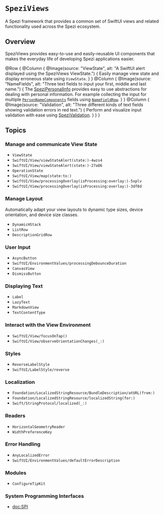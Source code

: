 # ``SpeziViews``

A Spezi framework that provides a common set of SwiftUI views and related functionality used across the Spezi ecosystem.

<!--

This source file is part of the Spezi open-source project

SPDX-FileCopyrightText: 2023 Stanford University and the project authors (see CONTRIBUTORS.md)

SPDX-License-Identifier: MIT

-->
## Overview

SpeziViews provides easy-to-use and easily-reusable UI components that makes the everyday life of developing Spezi applications easier.

@Row {
    @Column {
        @Image(source: "ViewState", alt: "A SwiftUI alert displayed using the SpeziViews ViewState.") {
            Easily manage view state and display erroneous state using ``ViewState``.
        }
    }
    @Column {
        @Image(source: "NameFields", alt: "Three text fields to input your first, middle and last name.") {
            The [SpeziPersonalInfo](https://swiftpackageindex.com/StanfordSpezi/SpeziViews/documentation/spezipersonalinfo)
            provides easy to use abstractions for dealing with personal information.
            For example collecting the input for multiple [`PersonNameComponents`](https://developer.apple.com/documentation/foundation/personnamecomponents)
            fields using [`NameFieldRow`](https://swiftpackageindex.com/stanfordspezi/speziviews/documentation/spezipersonalinfo/namefieldrow).
        }
    }
    @Column {
        @Image(source: "Validation", alt: "Three different kinds of text fields showing validation errors in red text.") {
            Perform and visualize input validation with ease using [SpeziValidation](https://swiftpackageindex.com/StanfordSpezi/SpeziViews/documentation/spezivalidation).
        }
    }
}

## Topics

### Manage and communicate View State

- ``ViewState``
- ``SwiftUI/View/viewStateAlert(state:)-4wzs4``
- ``SwiftUI/View/viewStateAlert(state:)-27a86``
- ``OperationState``
- ``SwiftUI/View/map(state:to:)``
- ``SwiftUI/View/processingOverlay(isProcessing:overlay:)-5xplv``
- ``SwiftUI/View/processingOverlay(isProcessing:overlay:)-3df8d``

### Manage Layout
Automatically adapt your view layouts to dynamic type sizes, device orientation, and device size classes.

- ``DynamicHStack``
- ``ListRow``
- ``DescriptionGridRow``

### User Input

- ``AsyncButton``
- ``SwiftUI/EnvironmentValues/processingDebounceDuration``
- ``CanvasView``
- ``DismissButton``

### Displaying Text

- ``Label``
- ``LazyText``
- ``MarkdownView``
- ``TextContentType``

### Interact with the View Environment

- ``SwiftUI/View/focusOnTap()``
- ``SwiftUI/View/observeOrientationChanges(_:)``

### Styles

- ``ReverseLabelStyle``
- ``SwiftUI/LabelStyle/reverse``

### Localization

- ``Foundation/LocalizedStringResource/BundleDescription/atURL(from:)``
- ``Foundation/LocalizedStringResource/localizedString(for:)``
- ``Swift/StringProtocol/localized(_:)``


### Readers

- ``HorizontalGeometryReader``
- ``WidthPreferenceKey``

### Error Handling

- ``AnyLocalizedError``
- ``SwiftUI/EnvironmentValues/defaultErrorDescription``

### Modules

- ``ConfigureTipKit``

### System Programming Interfaces
- <doc:SPI>
